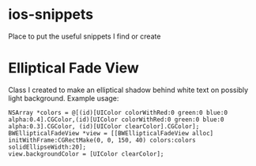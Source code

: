 ios-snippets
============

Place to put the useful snippets I find or create

# Elliptical Fade View
Class I created to make an elliptical shadow behind white text on possibly light background. Example usage:
```objc
NSArray *colors = @[(id)[UIColor colorWithRed:0 green:0 blue:0 alpha:0.4].CGColor,(id)[UIColor colorWithRed:0 green:0 blue:0 alpha:0.3].CGColor, (id)[UIColor clearColor].CGColor];
BWEllipticalFadeView *view = [[BWEllipticalFadeView alloc] initWithFrame:CGRectMake(0, 0, 150, 40) colors:colors solidEllipseWidth:20];
view.backgroundColor = [UIColor clearColor];
```
